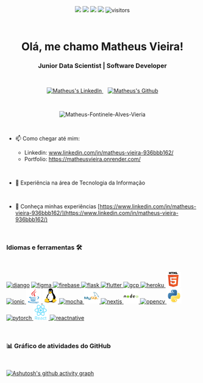 <p align="center">
    <a href="https://github.com/Matheus-Fontinele-Alves-Vieria/Matheus-Fontinele-Alves-Vieria"><img src="https://img.shields.io/badge/status-updating-brightgreen.svg"></a>
    <a href="https://github.com/Matheus-Fontinele-Alves-Vieria/Matheus-Fontinele-Alves-Vieria/graphs/contributors"><img src="https://img.shields.io/github/contributors/Matheus-Fontinele-Alves-Vieria/Matheus-Fontinele-Alves-Vieria?color=blue"></a>
    <a href="https://github.com/Matheus-Fontinele-Alves-Vieria"><img src="https://img.shields.io/github/stars/Matheus-Fontinele-Alves-Vieria.svg?color=blue&logo=github"></a>
    <a href="https://github.com/Matheus-Fontinele-Alves-Vieria/Matheus-Fontinele-Alves-Vieria/network/members"><img src="https://img.shields.io/github/forks/Matheus-Fontinele-Alves-Vieria/Matheus-Fontinele-Alves-Vieria.svg?color=blue&logo=github"></a>
    <img src="https://visitor-badge.laobi.icu/badge?page_id=Matheus-Fontinele-Alves-Vieria.Matheus-Fontinele-Alves-Vieria" alt="visitors"/>
</p>

<br>

<h1 align="center">Olá, me chamo Matheus Vieira!</h1>
<h3 align="center">Junior Data Scientist | Software Developer</h3>

<br>

<p align="center">
  <a target="_blank" href="https://www.linkedin.com/in/matheus-vieira-936bbb162/">
    <img src="https://img.shields.io/badge/-Linkedin-6633cc?style=flat-square&logo=Linkedin&logoColor=3f72af&color=112d4e&link=https://www.linkedin.com/in/matheus-vieira-936bbb162/" alt="Matheus's LinkedIn" />
  </a> &nbsp;&nbsp;
  <a target="_blank" href="https://github.com/Matheus-Fontinele-Alves-Vieria/Matheus-Fontinele-Alves-Vieria">
    <img src="https://img.shields.io/badge/-Github-6633cc?style=flat-square&logo=github&logoColor=3f72af&color=112d4e&link=https://www.github.com/Matheus-Fontinele-Alves-Vieria/" alt="Matheus's Github" />
  </a>
</p>

<br>

<p align="center"> 
  <img src="https://github-profile-trophy.vercel.app/?username=Matheus-Fontinele-Alves-Vieria&theme=tokyonight" alt="Matheus-Fontinele-Alves-Vieria" />
</p>

<br>

- 📫 Como chegar até mim:

  - Linkedin: www.linkedin.com/in/matheus-vieira-936bbb162/
  - Portfolio: https://matheusvieira.onrender.com/
  
<br>
  
- 🎯 Experiência na área de Tecnologia da Informação

<br>  

- 📄 Conheça minhas experiências [https://www.linkedin.com/in/matheus-vieira-936bbb162/](https://www.linkedin.com/in/matheus-vieira-936bbb162/)

<br>

### Idiomas e ferramentas 🛠

<br>

<p align="left"> 
    <a href="https://www.djangoproject.com/" target="_blank" rel="noreferrer"> <img src="https://cdn.worldvectorlogo.com/logos/django.svg" alt="django" width="40" height="40"/></a> 
    <a href="https://www.figma.com/" target="_blank" rel="noreferrer"> <img src="https://www.vectorlogo.zone/logos/figma/figma-icon.svg" alt="figma" width="40" height="40"/> </a> 
    <a href="https://firebase.google.com/" target="_blank" rel="noreferrer"> <img src="https://www.vectorlogo.zone/logos/firebase/firebase-icon.svg" alt="firebase" width="40" height="40"/> </a> 
    <a href="https://flask.palletsprojects.com/" target="_blank" rel="noreferrer"> <img src="https://www.vectorlogo.zone/logos/pocoo_flask/pocoo_flask-icon.svg" alt="flask" width="40" height="40"/> </a> <a href="https://flutter.dev" target="_blank" rel="noreferrer"> <img src="https://www.vectorlogo.zone/logos/flutterio/flutterio-icon.svg" alt="flutter" width="40" height="40"/> </a> 
    <a href="https://cloud.google.com" target="_blank" rel="noreferrer"> <img src="https://www.vectorlogo.zone/logos/google_cloud/google_cloud-icon.svg" alt="gcp" width="40" height="40"/> </a> 
    <a href="https://heroku.com" target="_blank" rel="noreferrer"> <img src="https://www.vectorlogo.zone/logos/heroku/heroku-icon.svg" alt="heroku" width="40" height="40"/> </a> 
    <a href="https://www.w3.org/html/" target="_blank" rel="noreferrer"> <img src="https://raw.githubusercontent.com/devicons/devicon/master/icons/html5/html5-original-wordmark.svg" alt="html5" width="40" height="40"/> </a> 
    <a href="https://ionicframework.com" target="_blank" rel="noreferrer"> <img src="https://upload.wikimedia.org/wikipedia/commons/d/d1/Ionic_Logo.svg" alt="ionic" width="40" height="40"/> </a>       <a href="https://www.java.com" target="_blank" rel="noreferrer"> <img src="https://raw.githubusercontent.com/devicons/devicon/master/icons/java/java-original.svg" alt="java" width="40" height="40"/> </a> 
    <a href="https://www.linux.org/" target="_blank" rel="noreferrer"> <img src="https://raw.githubusercontent.com/devicons/devicon/master/icons/linux/linux-original.svg" alt="linux" width="40" height="40"/> </a> 
    <a href="https://mochajs.org" target="_blank" rel="noreferrer"> <img src="https://www.vectorlogo.zone/logos/mochajs/mochajs-icon.svg" alt="mocha" width="40" height="40"/> </a> 
    <a href="https://www.mysql.com/" target="_blank" rel="noreferrer"> <img src="https://raw.githubusercontent.com/devicons/devicon/master/icons/mysql/mysql-original-wordmark.svg" alt="mysql" width="40" height="40"/> </a> 
    <a href="https://nextjs.org/" target="_blank" rel="noreferrer"> <img src="https://cdn.worldvectorlogo.com/logos/nextjs-2.svg" alt="nextjs" width="40" height="40"/> </a> 
    <a href="https://nodejs.org" target="_blank" rel="noreferrer"> <img src="https://raw.githubusercontent.com/devicons/devicon/master/icons/nodejs/nodejs-original-wordmark.svg" alt="nodejs" width="40" height="40"/> </a> 
    <a href="https://opencv.org/" target="_blank" rel="noreferrer"> <img src="https://www.vectorlogo.zone/logos/opencv/opencv-icon.svg" alt="opencv" width="40" height="40"/> </a> <a href="https://www.python.org" target="_blank" rel="noreferrer"> <img src="https://raw.githubusercontent.com/devicons/devicon/master/icons/python/python-original.svg" alt="python" width="40" height="40"/> </a> 
    <a href="https://pytorch.org/" target="_blank" rel="noreferrer"> <img src="https://www.vectorlogo.zone/logos/pytorch/pytorch-icon.svg" alt="pytorch" width="40" height="40"/> </a> 
    <a href="https://reactjs.org/" target="_blank" rel="noreferrer"> <img src="https://raw.githubusercontent.com/devicons/devicon/master/icons/react/react-original-wordmark.svg" alt="react" width="40" height="40"/> </a> 
    <a href="https://reactnative.dev/" target="_blank" rel="noreferrer"> <img src="https://reactnative.dev/img/header_logo.svg" alt="reactnative" width="40" height="40"/> </a> 
</p>

<br>

### 📊 Gráfico de atividades do GitHub

<br>

[![Ashutosh's github activity graph](https://github-readme-activity-graph.vercel.app/graph?username=Matheus-Fontinele-Alves-Vieria&theme=tokyo-night&hide_border=true&area=true&hide_border=true)](https://github.com/Matheus-Fontinele-Alves-Vieria/github-readme-activity-graph)
